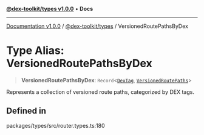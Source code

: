 [**@dex-toolkit/types v1.0.0**](../README.md) • **Docs**

***

[Documentation v1.0.0](../../../packages.md) / [@dex-toolkit/types](../README.md) / VersionedRoutePathsByDex

# Type Alias: VersionedRoutePathsByDex

> **VersionedRoutePathsByDex**: `Record`\<[`DexTag`](DexTag.md), [`VersionedRoutePaths`](VersionedRoutePaths.md)\>

Represents a collection of versioned route paths, categorized by DEX tags.

## Defined in

packages/types/src/router.types.ts:180
